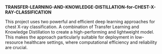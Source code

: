 
**TRANSFER-LEARNING-AND-KNOWLEDGE-DISTILLATION-for-CHEST-X-RAY-CLASSIFICATION**

This project uses two powerful and efficient deep learning approaches for chest X-ray classification. A combination of Transfer Learning and Knowledge Distillation to create a high-performing and lightweight model. This makes the approach particularly suitable for deployment in low-resource healthcare settings, where computational efficiency and reliability are crucial.

